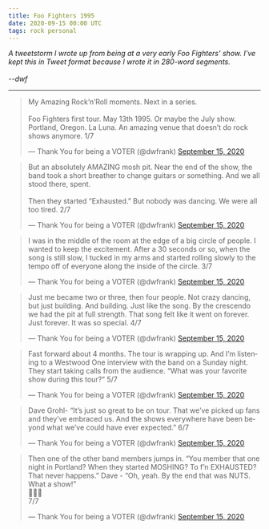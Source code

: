 ```yaml
---
title: Foo Fighters 1995
date: 2020-09-15 00:00 UTC
tags: rock personal
---
```


_A tweetstorm I wrote up from being at a very early Foo Fighters' show. I've kept this in Tweet format because I wrote it in 280-word segments.
<br/><br/>--dwf_ 

---
<script async src="https://platform.twitter.com/widgets.js" charset="utf-8"></script>

<blockquote class="twitter-tweet"><p lang="en" dir="ltr">My Amazing Rock’n’Roll moments. Next in a series. <br><br>Foo Fighters first tour. May 13th 1995. Or maybe the July show. Portland, Oregon. La Luna. An amazing venue that doesn’t do rock shows anymore. 1/7</p>&mdash; Thank You for being a VOTER (@dwfrank) <a href="https://twitter.com/dwfrank/status/1305724884052443136?ref_src=twsrc%5Etfw">September 15, 2020</a></blockquote> 

<blockquote class="twitter-tweet" data-conversation="none"><p lang="en" dir="ltr">But an absolutely AMAZING mosh pit. Near the end of the show, the band took a short breather to change guitars or something. And we all stood there, spent.<br><br>Then they started “Exhausted.” But nobody was dancing. We were all too tired. 2/7</p>&mdash; Thank You for being a VOTER (@dwfrank) <a href="https://twitter.com/dwfrank/status/1305724884799037440?ref_src=twsrc%5Etfw">September 15, 2020</a></blockquote>

<blockquote class="twitter-tweet" data-conversation="none"><p lang="en" dir="ltr">I was in the middle of the room at the edge of a big circle of people. I wanted to keep the excitement. After a 30 seconds or so, when the song is still slow, I tucked in my arms and started rolling slowly to the tempo off of everyone along the inside of the circle. 3/7</p>&mdash; Thank You for being a VOTER (@dwfrank) <a href="https://twitter.com/dwfrank/status/1305724885503602689?ref_src=twsrc%5Etfw">September 15, 2020</a></blockquote> 

<blockquote class="twitter-tweet" data-conversation="none"><p lang="en" dir="ltr">Just me became two or three, then four people. Not crazy dancing, but just building. And building. Just like the song. By the crescendo we had the pit at full strength. That song felt like it went on forever. Just forever. It was so special. 4/7</p>&mdash; Thank You for being a VOTER (@dwfrank) <a href="https://twitter.com/dwfrank/status/1305724886187302915?ref_src=twsrc%5Etfw">September 15, 2020</a></blockquote>

<blockquote class="twitter-tweet" data-conversation="none"><p lang="en" dir="ltr">Fast forward about 4 months. The tour is wrapping up. And I’m listening to a Westwood One interview with the band on a Sunday night. They start taking calls from the audience. “What was your favorite show during this tour?” 5/7</p>&mdash; Thank You for being a VOTER (@dwfrank) <a href="https://twitter.com/dwfrank/status/1305724886896144384?ref_src=twsrc%5Etfw">September 15, 2020</a></blockquote>

<blockquote class="twitter-tweet" data-conversation="none"><p lang="en" dir="ltr">Dave Grohl- “It’s just so great to be on tour. That we’ve picked up fans and they’ve embraced us. And the shows everywhere have been beyond what we’ve could have ever expected.” 6/7</p>&mdash; Thank You for being a VOTER (@dwfrank) <a href="https://twitter.com/dwfrank/status/1305724887579779072?ref_src=twsrc%5Etfw">September 15, 2020</a></blockquote>

<blockquote class="twitter-tweet" data-conversation="none"><p lang="en" dir="ltr">Then one of the other band members jumps in. “You member that one night in Portland? When they started MOSHING? To f’n EXHAUSTED? That never happens.” Dave - “Oh, yeah. By the end that was NUTS. What a show!”<br>🎸🕺🤘 <br>7/7</p>&mdash; Thank You for being a VOTER (@dwfrank) <a href="https://twitter.com/dwfrank/status/1305724888284504064?ref_src=twsrc%5Etfw">September 15, 2020</a></blockquote> 
